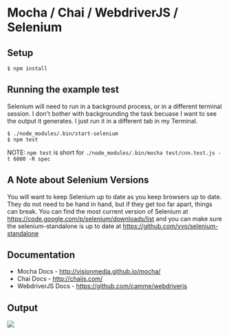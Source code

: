 # Mocha / Chai / WebdriverJS / Selenium


## Setup

    $ npm install


## Running the example test
Selenium will need to run in a background process, or in a different terminal session.  I don't bother
with backgrounding the task becuase I want to see the output it generates.  I just run it in a different
tab in my Terminal.

    $ ./node_modules/.bin/start-selenium
    $ npm test

NOTE: `npm test` is short for `./node_modules/.bin/mocha test/cnn.test.js -t 6000 -R spec`


## A Note about Selenium Versions
You will want to keep Selenium up to date as you keep browsers up to date.  They do not need to
be hand in hand, but if they get too far apart, things can break.  You can find the most current
version of Selenium at <https://code.google.com/p/selenium/downloads/list> and you can make sure
the selenium-standalone is up to date at <https://github.com/vvo/selenium-standalone>


## Documentation

- Mocha Docs - <http://visionmedia.github.io/mocha/>
- Chai Docs - <http://chaijs.com/>
- WebdriverJS Docs - <https://github.com/camme/webdriverjs>


## Output

![](http://new.tinygrab.com/d34460e8161c5ffd603d17f09c6bbe139dadfc2372.png)
